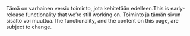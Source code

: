 <span data-ttu-id="ac080-101">Tämä on varhainen versio toiminto, jota kehitetään edelleen.</span><span class="sxs-lookup"><span data-stu-id="ac080-101">This is early-release functionality that we’re still working on.</span></span> <span data-ttu-id="ac080-102">Toiminto ja tämän sivun sisältö voi muuttua.</span><span class="sxs-lookup"><span data-stu-id="ac080-102">The functionality, and the content on this page, are subject to change.</span></span>

